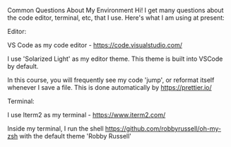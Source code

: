 Common Questions About My Environment
Hi! I get many questions about the code editor, terminal, etc, that I use. Here's what I am using at present:

Editor:

VS Code as my code editor - https://code.visualstudio.com/

I use 'Solarized Light' as my editor theme. This theme is built into VSCode by default.

In this course, you will frequently see my code 'jump', or reformat itself whenever I save a file. This is done automatically by https://prettier.io/

Terminal:

I use Iterm2 as my terminal - https://www.iterm2.com/

Inside my terminal, I run the shell https://github.com/robbyrussell/oh-my-zsh with the default theme 'Robby Russell'
